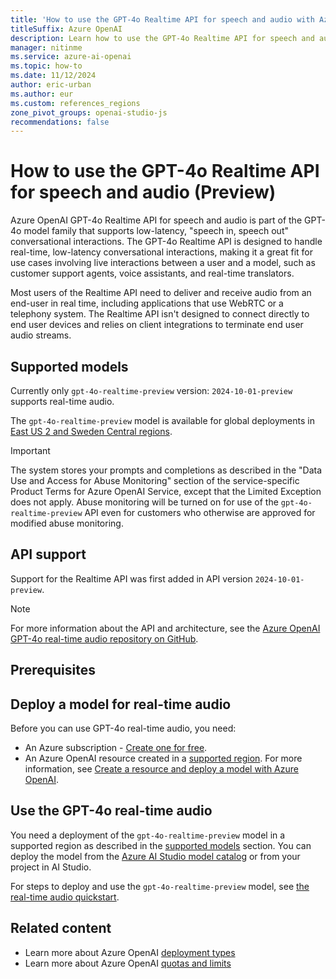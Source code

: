 ```yaml
---
title: 'How to use the GPT-4o Realtime API for speech and audio with Azure OpenAI Service'
titleSuffix: Azure OpenAI
description: Learn how to use the GPT-4o Realtime API for speech and audio with Azure OpenAI Service.
manager: nitinme
ms.service: azure-ai-openai
ms.topic: how-to
ms.date: 11/12/2024
author: eric-urban
ms.author: eur
ms.custom: references_regions
zone_pivot_groups: openai-studio-js
recommendations: false
---
```


# How to use the GPT-4o Realtime API for speech and audio (Preview)

Azure OpenAI GPT-4o Realtime API for speech and audio is part of the GPT-4o model family that supports low-latency, "speech in, speech out" conversational interactions. The GPT-4o Realtime API is designed to handle real-time, low-latency conversational interactions, making it a great fit for use cases involving live interactions between a user and a model, such as customer support agents, voice assistants, and real-time translators.

Most users of the Realtime API need to deliver and receive audio from an end-user in real time, including applications that use WebRTC or a telephony system. The Realtime API isn't designed to connect directly to end user devices and relies on client integrations to terminate end user audio streams. 

## Supported models

Currently only `gpt-4o-realtime-preview` version: `2024-10-01-preview` supports real-time audio.

The `gpt-4o-realtime-preview` model is available for global deployments in [East US 2 and Sweden Central regions](../concepts/models.md#global-standard-model-availability).

> [!IMPORTANT]
> The system stores your prompts and completions as described in the "Data Use and Access for Abuse Monitoring" section of the service-specific Product Terms for Azure OpenAI Service, except that the Limited Exception does not apply. Abuse monitoring will be turned on for use of the `gpt-4o-realtime-preview` API even for customers who otherwise are approved for modified abuse monitoring.

## API support

Support for the Realtime API was first added in API version `2024-10-01-preview`. 

> [!NOTE]
> For more information about the API and architecture, see the [Azure OpenAI GPT-4o real-time audio repository on GitHub](https://github.com/azure-samples/aoai-realtime-audio-sdk).

## Prerequisites


## Deploy a model for real-time audio

Before you can use GPT-4o real-time audio, you need:

- An Azure subscription - <a href="https://azure.microsoft.com/free/cognitive-services" target="_blank">Create one for free</a>.
- An Azure OpenAI resource created in a [supported region](#supported-models). For more information, see [Create a resource and deploy a model with Azure OpenAI](create-resource.md).


## Use the GPT-4o real-time audio

You need a deployment of the `gpt-4o-realtime-preview` model in a supported region as described in the [supported models](#supported-models) section. You can deploy the model from the [Azure AI Studio model catalog](../../ai-studio/how-to/model-catalog-overview.md) or from your project in AI Studio. 

For steps to deploy and use the `gpt-4o-realtime-preview` model, see [the real-time audio quickstart](../realtime-audio-quickstart.md).






## Related content

* Learn more about Azure OpenAI [deployment types](deployment-types.md)
* Learn more about Azure OpenAI [quotas and limits](quotas-limits.md)
